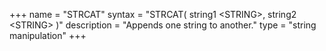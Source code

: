 +++
name = "STRCAT"
syntax = "STRCAT( string1 &lt;STRING&gt;, string2 &lt;STRING&gt; )"
description = "Appends one string to another."
type = "string manipulation"
+++

